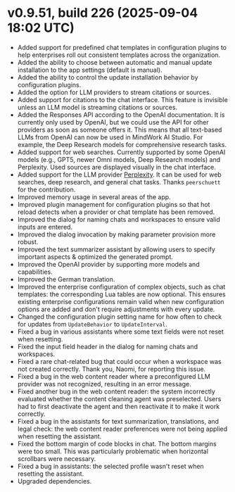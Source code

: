 # v0.9.51, build 226 (2025-09-04 18:02 UTC)
- Added support for predefined chat templates in configuration plugins to help enterprises roll out consistent templates across the organization.
- Added the ability to choose between automatic and manual update installation to the app settings (default is manual).
- Added the ability to control the update installation behavior by configuration plugins.
- Added the option for LLM providers to stream citations or sources.
- Added support for citations to the chat interface. This feature is invisible unless an LLM model is streaming citations or sources.
- Added the Responses API according to the OpenAI documentation. It is currently only used by OpenAI, but we could use the API for other providers as soon as someone offers it. This means that all text-based LLMs from OpenAI can now be used in MindWork AI Studio. For example, the Deep Research models for comprehensive research tasks.
- Added support for web searches. Currently supported by some OpenAI models (e.g., GPT5, newer Omni models, Deep Research models) and Perplexity. Used sources are displayed visually in the chat interface.
- Added support for the LLM provider [Perplexity](https://www.perplexity.ai/). It can be used for web searches, deep research, and general chat tasks. Thanks `peerschuett` for the contribution.
- Improved memory usage in several areas of the app.
- Improved plugin management for configuration plugins so that hot reload detects when a provider or chat template has been removed.
- Improved the dialog for naming chats and workspaces to ensure valid inputs are entered.
- Improved the dialog invocation by making parameter provision more robust.
- Improved the text summarizer assistant by allowing users to specify important aspects & optimized the generated prompt.
- Improved the OpenAI provider by supporting more models and capabilities.
- Improved the German translation.
- Improved the enterprise configuration of complex objects, such as chat templates: the corresponding Lua tables are now optional. This ensures existing enterprise configurations remain valid when new configuration options are added and don't require adjustments with every update.
- Changed the configuration plugin setting name for how often to check for updates from `UpdateBehavior` to `UpdateInterval`.
- Fixed a bug in various assistants where some text fields were not reset when resetting.
- Fixed the input field header in the dialog for naming chats and workspaces.
- Fixed a rare chat-related bug that could occur when a workspace was not created correctly. Thank you, Naomi, for reporting this issue.
- Fixed a bug in the web content reader where a preconfigured LLM provider was not recognized, resulting in an error message.
- Fixed another bug in the web content reader: the system incorrectly evaluated whether the content cleaning agent was preselected. Users had to first deactivate the agent and then reactivate it to make it work correctly.
- Fixed a bug in the assistants for text summarization, translations, and legal check: the web content reader preferences were not being applied when resetting the assistant.
- Fixed the bottom margin of code blocks in chat. The bottom margins were too small. This was particularly problematic when horizontal scrollbars were necessary.
- Fixed a bug in assistants: the selected profile wasn't reset when resetting the assistant.
- Upgraded dependencies.